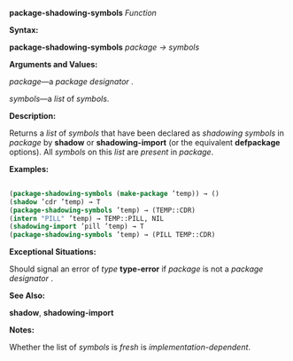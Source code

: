 **package-shadowing-symbols** *Function* 



**Syntax:** 



**package-shadowing-symbols** *package → symbols* 



**Arguments and Values:** 



*package*—a *package designator* . 



*symbols*—a *list* of *symbols*. 



**Description:** 



Returns a *list* of *symbols* that have been declared as *shadowing symbols* in *package* by **shadow** or **shadowing-import** (or the equivalent **defpackage** options). All *symbols* on this *list* are *present* in *package*. 



**Examples:**
```lisp
 
(package-shadowing-symbols (make-package ’temp)) → () 
(shadow ’cdr ’temp) → T 
(package-shadowing-symbols ’temp) → (TEMP::CDR) 
(intern "PILL" ’temp) → TEMP::PILL, NIL 
(shadowing-import ’pill ’temp) → T 
(package-shadowing-symbols ’temp) → (PILL TEMP::CDR) 

```
**Exceptional Situations:** 



Should signal an error of *type* **type-error** if *package* is not a *package designator* . 



**See Also:** 



**shadow**, **shadowing-import** 



**Notes:** 



Whether the list of *symbols* is *fresh* is *implementation-dependent*. 



